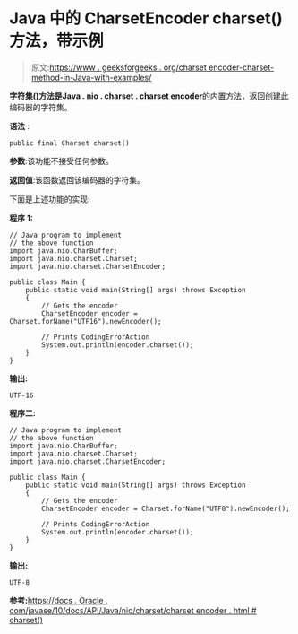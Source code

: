 # Java 中的 CharsetEncoder charset()方法，带示例

> 原文:[https://www . geeksforgeeks . org/charset encoder-charset-method-in-Java-with-examples/](https://www.geeksforgeeks.org/charsetencoder-charset-method-in-java-with-examples/)

**字符集()**方法是**Java . nio . charset . charset encoder**的内置方法，返回创建此编码器的字符集。

**语法** :

```
public final Charset charset()
```

**参数**:该功能不接受任何参数。

**返回值**:该函数返回该编码器的字符集。

下面是上述功能的实现:

**程序 1:**

```
// Java program to implement
// the above function
import java.nio.CharBuffer;
import java.nio.charset.Charset;
import java.nio.charset.CharsetEncoder;

public class Main {
    public static void main(String[] args) throws Exception
    {
        // Gets the encoder
        CharsetEncoder encoder = Charset.forName("UTF16").newEncoder();

        // Prints CodingErrorAction
        System.out.println(encoder.charset());
    }
}
```

**输出:**

```
UTF-16

```

**程序二:**

```
// Java program to implement
// the above function
import java.nio.CharBuffer;
import java.nio.charset.Charset;
import java.nio.charset.CharsetEncoder;

public class Main {
    public static void main(String[] args) throws Exception
    {
        // Gets the encoder
        CharsetEncoder encoder = Charset.forName("UTF8").newEncoder();

        // Prints CodingErrorAction
        System.out.println(encoder.charset());
    }
}
```

**输出:**

```
UTF-8

```

**参考:**[https://docs . Oracle . com/javase/10/docs/API/Java/nio/charset/charset encoder . html # charset()](https://docs.oracle.com/javase/10/docs/api/java/nio/charset/CharsetEncoder.html#charset())